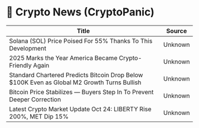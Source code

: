 # 📰 Crypto News (CryptoPanic)

| Title | Source |
|-------|--------|
| Solana (SOL) Price Poised For 55% Thanks To This Development | Unknown |
| 2025 Marks the Year America Became Crypto-Friendly Again | Unknown |
| Standard Chartered Predicts Bitcoin Drop Below $100K Even as Global M2 Growth Turns Bullish | Unknown |
| Bitcoin Price Stabilizes — Buyers Step In To Prevent Deeper Correction | Unknown |
| Latest Crypto Market Update Oct 24: LIBERTY Rise 200%, MET Dip 15% | Unknown |